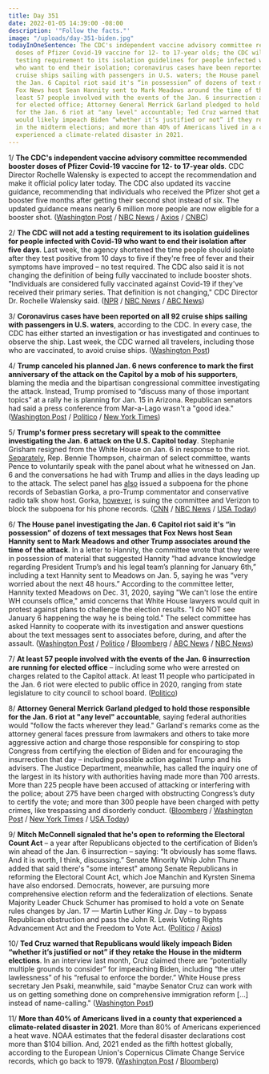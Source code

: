 ```yaml
---
title: Day 351
date: 2022-01-05 14:39:00 -08:00
description: '"Follow the facts."'
image: "/uploads/day-351-biden.jpg"
todayInOneSentence: The CDC's independent vaccine advisory committee recommended booster
  doses of Pfizer Covid-19 vaccine for 12- to 17-year olds; the CDC will not add a
  testing requirement to its isolation guidelines for people infected with Covid-19
  who want to end their isolation; coronavirus cases have been reported on all 92
  cruise ships sailing with passengers in U.S. waters; the House panel investigating
  the Jan. 6 Capitol riot said it's “in possession” of dozens of text messages that
  Fox News host Sean Hannity sent to Mark Meadows around the time of the attack; at
  least 57 people involved with the events of the Jan. 6 insurrection are running
  for elected office; Attorney General Merrick Garland pledged to hold those responsible
  for the Jan. 6 riot at "any level" accountable; Ted Cruz warned that Republicans
  would likely impeach Biden “whether it’s justified or not” if they retake the House
  in the midterm elections; and more than 40% of Americans lived in a county that
  experienced a climate-related disaster in 2021.
---
```


1/ **The CDC's independent vaccine advisory committee recommended booster doses of Pfizer Covid-19 vaccine for 12- to 17-year olds**. CDC Director Rochelle Walensky is expected to accept the recommendation and make it official policy later today. The CDC also updated its vaccine guidance, recommending that individuals who received the Pfizer shot get a booster five months after getting their second shot instead of six. The updated guidance means nearly 6 million more people are now eligible for a booster shot. ([Washington Post](https://www.washingtonpost.com/health/2022/01/05/cdc-advisers-recommend-booster-shots-adolescents/) / [NBC News](https://www.nbcnews.com/news/all/millions-more-eligible-3rd-pfizer-shot-after-covid-booster-window-n1287006) / [Axios](https://www.axios.com/cdc-endorses-pfizer-booster-shots-children-76090871-996e-42e9-82fe-10a323a745ac.html) / [CNBC](https://www.cnbc.com/2022/01/05/cdc-panel-recommends-pfizer-boosters-for-12-to-15-year-olds-amid-omicron-surge.html))

2/ **The CDC will not add a testing requirement to its isolation guidelines for people infected with Covid-19 who want to end their isolation after five days**. Last week, the agency shortened the time people should isolate after they test positive from 10 days to five if they're free of fever and their symptoms have improved – no test required. The CDC also said it is not changing the definition of being fully vaccinated to include booster shots. "Individuals are considered fully vaccinated against Covid-19 if they've received their primary series. That definition is not changing," CDC Director Dr. Rochelle Walensky said. ([NPR](https://www.npr.org/2022/01/04/1070413311/cdc-test-covid-isolation-five-days) / [NBC News](https://www.nbcnews.com/health/health-news/cdc-clarifies-isolation-guidance-include-testing-possible-rcna10864) / [ABC News](https://abcnews.go.com/Health/live-updates/coronavirus/?id=82048523#82090451))

3/ **Coronavirus cases have been reported on all 92 cruise ships sailing with passengers in U.S. waters**, according to the CDC. In every case, the CDC has either started an investigation or has investigated and continues to observe the ship. Last week, the CDC warned all travelers, including those who are vaccinated, to avoid cruise ships. ([Washington Post](https://www.washingtonpost.com/travel/2022/01/05/every-cruise-ship-covid-cdc/))

4/ **Trump canceled his planned Jan. 6 news conference to mark the first anniversary of the attack on the Capitol by a mob of his supporters**, blaming the media and the bipartisan congressional committee investigating the attack. Instead, Trump promised to “discuss many of those important topics” at a rally he is planning for Jan. 15 in Arizona. Republican senators had said a press conference from Mar-a-Lago wasn't a "good idea." ([Washington Post](https://www.washingtonpost.com/politics/trump-cancels-jan-6-news-conference-at-mar-a-lago-blames-news-media-and-house-committee-investigating-attack-on-capitol/2022/01/04/7dac1d9e-6db4-11ec-aaa8-35d1865a6977_story.html) / [Politico](https://www.politico.com/news/2022/01/04/gop-trump-jan-6-speech-526487) / [New York Times](https://www.nytimes.com/2022/01/04/us/politics/trump-jan-6-capitol-attack-anniversary.html))

5/ **Trump's former press secretary will speak to the committee investigating the Jan. 6 attack on the U.S. Capitol today**. Stephanie Grisham resigned from the White House on Jan. 6 in response to the riot. [Separately](https://www.cnn.com/2022/01/04/politics/mike-pence-january-6-committee/index.html), Rep. Bennie Thompson, chairman of select committee, wants Pence to voluntarily speak with the panel about what he witnessed on Jan. 6 and the conversations he had with Trump and allies in the days leading up to the attack. The select panel has [also](https://www.politico.com/news/2022/01/04/sebastian-gorka-jan-6-committee-526534) issued a subpoena for the phone records of Sebastian Gorka, a pro-Trump commentator and conservative radio talk show host. Gorka, [however](https://www.nbcnews.com/politics/congress/sebastian-gorka-sues-block-jan-6-panel-s-subpoena-phone-n1286972), is suing the committee and Verizon to block the subpoena for his phone records. ([CNN](https://www.cnn.com/2022/01/05/politics/stephanie-grisham-committee-meeting/index.html) / [NBC News](https://www.nbcnews.com/politics/congress/former-trump-press-secretary-stephanie-grisham-meet-jan-6-committee-n1287000) / [USA Today](https://www.usatoday.com/story/news/politics/2022/01/05/stephanie-grisham-former-white-house-aide-speak-jan-6-panel/9104336002/?scrolla=5eb6d68b7fedc32c19ef33b4))

6/ **The House panel investigating the Jan. 6 Capitol riot said it's “in possession” of dozens of text messages that Fox News host Sean Hannity sent to Mark Meadows and other Trump associates around the time of the attack**. In a letter to Hannity, the committee wrote that they were in possession of material that suggested Hannity “had advance knowledge regarding President Trump’s and his legal team’s planning for January 6th,” including a text Hannity sent to Meadows on Jan. 5, saying he was “very worried about the next 48 hours.” According to the committee letter, Hannity texted Meadows on Dec. 31, 2020, saying "We can't lose the entire WH counsels office," amid concerns that White House lawyers would quit in protest against plans to challenge the election results. "I do NOT see January 6 happening the way he is being told." The select committee has asked Hannity to cooperate with its investigation and answer questions about the text messages sent to associates before, during, and after the assault. ([Washington Post](https://www.washingtonpost.com/politics/2022/01/04/house-jan-6-committee-requests-information-fox-news-host-sean-hannity/) / [Politico](https://www.politico.com/news/2022/01/04/sean-hannity-dissuade-trump-january-6-526508) / [Bloomberg](https://www.bloomberg.com/news/articles/2022-01-05/capitol-riot-panel-seeking-to-question-hannity-on-trump-texts?srnd=politics-vp&sref=MIBMEEoj) / [ABC News](https://abcnews.go.com/Politics/jan-committee-plans-fox-news-host-sean-hannity/story?id=82073861) / [NBC News](https://www.nbcnews.com/politics/donald-trump/jan-6-committee-asks-fox-news-host-sean-hannity-cooperate-n1286960))

7/ **At least 57 people involved with the events of the Jan. 6 insurrection are running for elected office** – including some who were arrested on charges related to the Capitol attack. At least 11 people who participated in the Jan. 6 riot were elected to public office in 2020, ranging from state legislature to city council to school board. ([Politico](https://www.politico.com/news/2022/01/05/jan-6-protesters-run-for-office-526545))

8/ **Attorney General Merrick Garland pledged to hold those responsible for the Jan. 6 riot at "any level" accountable**, saying federal authorities would "follow the facts wherever they lead." Garland's remarks come as the attorney general faces pressure from lawmakers and others to take more aggressive action and charge those responsible for conspiring to stop Congress from certifying the election of Biden and for encouraging the insurrection that day – including possible action against Trump and his advisers. The Justice Department, meanwhile, has called the inquiry one of the largest in its history with authorities having made more than 700 arrests. More than 225 people have been accused of attacking or interfering with the police; about 275 have been charged with obstructing Congress’s duty to certify the vote; and more than 300 people have been charged with petty crimes, like trespassing and disorderly conduct. ([Bloomberg](https://www.bloomberg.com/news/articles/2022-01-05/garland-vows-to-go-after-all-jan-6-perpetrators-at-any-level?sref=MIBMEEoj) / [Washington Post](https://www.washingtonpost.com/national-security/garland-jan-6-investigate-crimes/2022/01/05/3c11854a-6db4-11ec-a5d2-7712163262f0_story.html) / [New York Times](https://www.nytimes.com/2022/01/05/us/politics/jan-6-capitol-riot-investigation.html) / [USA Today](https://www.usatoday.com/story/news/politics/2022/01/05/merrick-garland-pledges-pursuit-jan-6-suspects-any-level/9090114002/))

9/ **Mitch McConnell signaled that he's open to reforming the Electoral Count Act** – a year after Republicans objected to the certification of Biden’s win ahead of the Jan. 6 insurrection – saying: “It obviously has some flaws. And it is worth, I think, discussing.” Senate Minority Whip John Thune added that said there's "some interest" among Senate Republicans in reforming the Electoral Count Act, which Joe Manchin and Kyrsten Sinema have also endorsed. Democrats, however, are pursuing more comprehensive election reform and the federalization of elections. Senate Majority Leader Chuck Schumer has promised to hold a vote on Senate rules changes by Jan. 17 — Martin Luther King Jr. Day – to bypass Republican obstruction and pass the John R. Lewis Voting Rights Advancement Act and the Freedom to Vote Act. ([Politico](https://www.politico.com/news/2022/01/05/mcconnell-electoral-count-act-reform-526542) / [Axios](https://www.axios.com/senate-republican-election-reform-6b36a54c-ab5e-4f4d-8df6-033673611aff.html))

10/ **Ted Cruz warned that Republicans would likely impeach Biden “whether it’s justified or not” if they retake the House in the midterm elections**. In an interview last month, Cruz claimed there are “potentially multiple grounds to consider” for impeaching Biden, including “the utter lawlessness” of his “refusal to enforce the border.” White House press secretary Jen Psaki, meanwhile, said "maybe Senator Cruz can work with us on getting something done on comprehensive immigration reform \[...\] instead of name-calling." ([Washington Post](https://www.washingtonpost.com/politics/ted-cruz-impeach-biden/2022/01/04/afc3f7ac-6da0-11ec-aaa8-35d1865a6977_story.html))

11/ **More than 40% of Americans lived in a county that experienced a climate-related disaster in 2021**. More than 80% of Americans experienced a heat wave. NOAA estimates that the federal disaster declarations cost more than $104 billion. And, 2021 ended as the fifth hottest globally, according to the European Union's Copernicus Climate Change Service records, which go back to 1979. ([Washington Post](https://www.washingtonpost.com/climate-environment/2022/01/05/climate-disasters-2021-fires/) / [Bloomberg](https://www.bloomberg.com/news/articles/2022-01-04/2021-ranks-as-fifth-hottest-year-with-more-data-coming-soon?sref=MIBMEEoj))